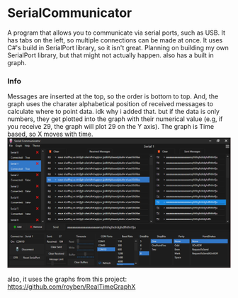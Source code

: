 # SerialCommunicator
A program that allows you to communicate via serial ports, such as USB. It has tabs on the left, 
so multiple connections can be made at once. It uses C#'s build in SerialPort library, so it isn't great. 
Planning on building my own SerialPort library, but that might not actually happen. also has a built in graph.
### Info
Messages are inserted at the top, so the order is bottom to top. 
And, the graph uses the charater alphabetical position of received messages to calculate where to point data. idk why i added that. but if the data is only numbers, they get plotted into the graph with their numerical value (e.g, if you receive 29, the graph will plot 29 on the Y axis). The graph is Time based, so X moves with time. 
![](latestupdate.png)

also, it uses the graphs from this project: https://github.com/royben/RealTimeGraphX
